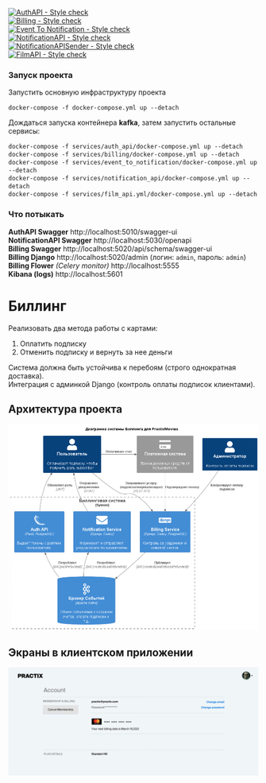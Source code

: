 [![AuthAPI - Style check](https://github.com/TreOne/billing/actions/workflows/auth-api.yml/badge.svg)](https://github.com/TreOne/billing/actions/workflows/auth-api.yml)  
[![Billing - Style check](https://github.com/TreOne/billing/actions/workflows/billing.yml/badge.svg)](https://github.com/TreOne/billing/actions/workflows/billing.yml)  
[![Event To Notification - Style check](https://github.com/TreOne/billing/actions/workflows/event-to-notification.yml/badge.svg)](https://github.com/TreOne/billing/actions/workflows/event-to-notification.yml)  
[![NotificationAPI - Style check](https://github.com/TreOne/billing/actions/workflows/notification-api.yml/badge.svg)](https://github.com/TreOne/billing/actions/workflows/notification-api.yml)  
[![NotificationAPISender - Style check](https://github.com/TreOne/billing/actions/workflows/notification-sender.yml/badge.svg)](https://github.com/TreOne/billing/actions/workflows/notification-sender.yml)  
[![FilmAPI - Style check](https://github.com/TreOne/billing/actions/workflows/notification-api.yml/badge.svg)](https://github.com/TreOne/billing/actions/workflows/film-api.yml)  

### Запуск проекта
Запустить основную инфраструктуру проекта
```shell
docker-compose -f docker-compose.yml up --detach
```
Дождаться запуска контейнера **kafka**, затем запустить остальные сервисы:
```shell
docker-compose -f services/auth_api/docker-compose.yml up --detach
docker-compose -f services/billing/docker-compose.yml up --detach
docker-compose -f services/event_to_notification/docker-compose.yml up --detach
docker-compose -f services/notification_api/docker-compose.yml up --detach
docker-compose -f services/film_api.yml/docker-compose.yml up --detach
```

### Что потыкать
**AuthAPI Swagger** http://localhost:5010/swagger-ui  
**NotificationAPI Swagger** http://localhost:5030/openapi  
**Billing Swagger** http://localhost:5020/api/schema/swagger-ui  
**Billing Django** http://localhost:5020/admin (логин: `admin`, пароль: `admin`)  
**Billing Flower** *(Celery monitor)* http://localhost:5555  
**Kibana (logs)** http://localhost:5601  

# Биллинг
Реализовать два метода работы с картами:
1. Оплатить подписку
2. Отменить подписку и вернуть за нее деньги

Система должна быть устойчива к перебоям (строго однократная доставка).  
Интеграция с админкой Django (контроль оплаты подписок клиентами).  

## Архитектура проекта
![Архитектура проекта](docs/architecture/diagram_to_be.png)

## Экраны в клиентском приложении
![Экран клиентского приложения](docs/images/user_screen.jpg)
